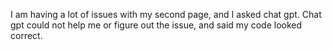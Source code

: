 I am having a lot of issues with my second page, and I asked chat gpt. Chat gpt could not help me or figure out the issue, and said my code looked correct. 